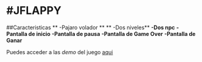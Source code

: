 #JFLAPPY 
========

##Caracteristicas
** -Pajaro volador **
** -Dos niveles**
**-Dos npc**
**-Pantalla de inicio**
**-Pantalla de pausa**
**-Pantalla de Game Over**
**-Pantalla de Ganar**

Puedes acceder a las _demo_ del juego [aqui](https://github.com/jramos92/Jflappy-LibGDX/releases/)
